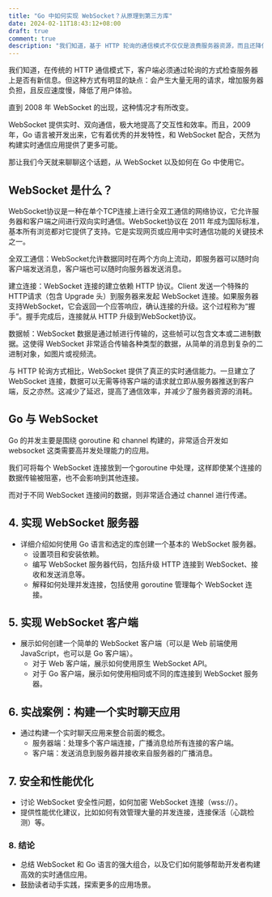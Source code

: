 ```yaml
---
title: "Go 中如何实现 WebSocket？从原理到第三方库"
date: 2024-02-11T18:43:12+08:00
draft: true
comment: true
description: "我们知道，基于 HTTP 轮询的通信模式不仅仅是浪费服务器资源，而且还降低了用户体验。这种情况，直到 2008 年 WebSocket 的出现，才有所改变。WebSocket 提供实时、双向通信，极大地提高了交互性和效率。"
---
```


我们知道，在传统的 HTTP 通信模式下，客户端必须通过轮询的方式检查服务器上是否有新信息。但这种方式有明显的缺点：会产生大量无用的请求，增加服务器负担，且反应速度慢，降低了用户体验。

直到 2008 年 WebSocket 的出现，这种情况才有所改变。

WebSocket 提供实时、双向通信，极大地提高了交互性和效率。而且，2009 年，Go 语言被开发出来，它有着优秀的并发特性，和 WebSocket 配合，天然为构建实时通信应用提供了更多可能。

那让我们今天就来聊聊这个话题，从 WebSocket 以及如何在 Go 中使用它。

## WebSocket 是什么？

WebSocket协议是一种在单个TCP连接上进行全双工通信的网络协议，它允许服务器和客户端之间进行双向实时通信。WebSocket协议在 2011 年成为国际标准，基本所有浏览都对它提供了支持。它是实现网页或应用中实时通信功能的关键技术之一。

全双工通信：WebSocket允许数据同时在两个方向上流动，即服务器可以随时向客户端发送消息，客户端也可以随时向服务器发送消息。

建立连接：WebSocket 连接的建立依赖 HTTP 协议。Client 发送一个特殊的HTTP请求（包含 Upgrade 头）到服务器来发起 WebSocket 连接。如果服务器支持WebSocket，它会返回一个应答响应，确认连接的升级。这个过程称为“握手”。握手完成后，连接就从 HTTP 升级到WebSocket协议。

数据帧：WebSocket 数据是通过帧进行传输的，这些帧可以包含文本或二进制数据。这使得 WebSocket 非常适合传输各种类型的数据，从简单的消息到复杂的二进制对象，如图片或视频流。

与 HTTP 轮询方式相比，WebSocket 提供了真正的实时通信能力。一旦建立了 WebSocket 连接，数据可以无需等待客户端的请求就立即从服务器推送到客户端，反之亦然。这减少了延迟，提高了通信效率，并减少了服务器资源的消耗。

## Go 与 WebSocket

Go 的并发主要是围绕 goroutine 和 channel 构建的，非常适合开发如 websocket 这类需要高并发处理能力的应用。

我们可将每个 WebSocket 连接放到一个goroutine 中处理，这样即使某个连接的数据传输被阻塞，也不会影响到其他连接。

而对于不同 WebSocket 连接间的数据，则非常适合通过 channel 进行传递。

## 4. 实现 WebSocket 服务器
- 详细介绍如何使用 Go 语言和选定的库创建一个基本的 WebSocket 服务器。
  - 设置项目和安装依赖。
  - 编写 WebSocket 服务器代码，包括升级 HTTP 连接到 WebSocket、接收和发送消息等。
  - 解释如何处理并发连接，包括使用 goroutine 管理每个 WebSocket 连接。

## 5. 实现 WebSocket 客户端
- 展示如何创建一个简单的 WebSocket 客户端（可以是 Web 前端使用 JavaScript，也可以是 Go 客户端）。
  - 对于 Web 客户端，展示如何使用原生 WebSocket API。
  - 对于 Go 客户端，展示如何使用相同或不同的库连接到 WebSocket 服务器。

## 6. 实战案例：构建一个实时聊天应用

- 通过构建一个实时聊天应用来整合前面的概念。
  - 服务器端：处理多个客户端连接，广播消息给所有连接的客户端。
  - 客户端：发送消息到服务器并接收来自服务器的广播消息。

## 7. 安全和性能优化
- 讨论 WebSocket 安全性问题，如何加密 WebSocket 连接（wss://）。
- 提供性能优化建议，比如如何有效管理大量的并发连接，连接保活（心跳检测）等。

### 8. 结论
- 总结 WebSocket 和 Go 语言的强大组合，以及它们如何能够帮助开发者构建高效的实时通信应用。
- 鼓励读者动手实践，探索更多的应用场景。

